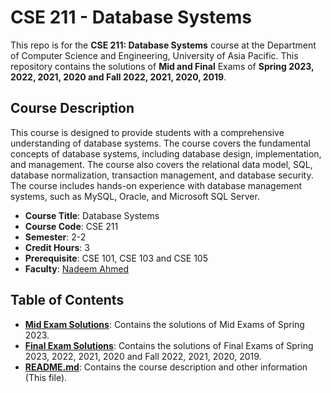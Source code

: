 # CSE 211 - Database Systems

This repo is for the **CSE 211: Database Systems** course at the Department of Computer Science and Engineering, University of Asia Pacific. This repository contains the solutions of **Mid and Final** Exams of **Spring 2023, 2022, 2021, 2020 and Fall 2022, 2021, 2020, 2019**.

## Course Description

This course is designed to provide students with a comprehensive understanding of database systems. The course covers the fundamental concepts of database systems, including database design, implementation, and management. The course also covers the relational data model, SQL, database normalization, transaction management, and database security. The course includes hands-on experience with database management systems, such as MySQL, Oracle, and Microsoft SQL Server.

- **Course Title**: Database Systems
- **Course Code**: CSE 211
- **Semester**: 2-2
- **Credit Hours**: 3
- **Prerequisite**: CSE 101, CSE 103 and CSE 105
- **Faculty**: [Nadeem Ahmed](https://cse.uap-bd.edu/faculty/faculty_details/34)

## Table of Contents

- **[Mid Exam Solutions](/Mid%20Solve/)**: Contains the solutions of Mid Exams of Spring 2023.
- **[Final Exam Solutions](/Final%20Solve/)**: Contains the solutions of Final Exams of Spring 2023, 2022, 2021, 2020 and Fall 2022, 2021, 2020, 2019.
- **[README.md](/README.md)**: Contains the course description and other information (This file).
